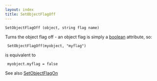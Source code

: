 ```yaml
---
layout: index
title: SetObjectFlagOff
---
```


    SetObjectFlagOff (object, string flag name)

Turns the object flag off - an object flag is simply a [boolean](../../types/boolean.html) attribute, so:

     SetObjectFlagOff(myobject, "myflag")

is equivalent to

     myobject.myflag = false

See also [SetObjectFlagOn](setobjectflagon.html)
